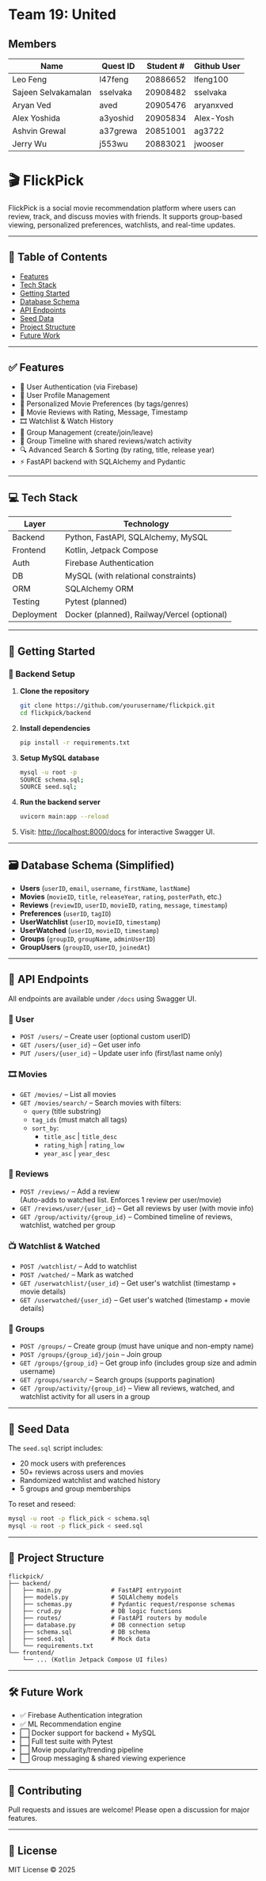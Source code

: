 # Team 19: United

## Members

| Name               | Quest ID   | Student # | Github User   |
|--------------------|------------|-----------|---------------|
| Leo Feng           | l47feng    | 20886652  | lfeng100      |
| Sajeen Selvakamalan| sselvaka   | 20908482  | sselvaka      |
| Aryan Ved          | aved       | 20905476  | aryanxved     |
| Alex Yoshida       | a3yoshid   | 20905834  | Alex-Yosh     |
| Ashvin Grewal      | a37grewa   | 20851001  | ag3722        |
| Jerry Wu           | j553wu     | 20883021  | jwooser       |

# 🎬 FlickPick

FlickPick is a social movie recommendation platform where users can review, track, and discuss movies with friends. It supports group-based viewing, personalized preferences, watchlists, and real-time updates.

---

## 📌 Table of Contents

- [Features](#features)
- [Tech Stack](#tech-stack)
- [Getting Started](#getting-started)
- [Database Schema](#database-schema)
- [API Endpoints](#api-endpoints)
- [Seed Data](#seed-data)
- [Project Structure](#project-structure)
- [Future Work](#future-work)

---

## ✅ Features

- 🔐 User Authentication (via Firebase)
- 👤 User Profile Management
- 🧠 Personalized Movie Preferences (by tags/genres)
- 📝 Movie Reviews with Rating, Message, Timestamp
- 🎞️ Watchlist & Watch History
- 👥 Group Management (create/join/leave)
- 🧵 Group Timeline with shared reviews/watch activity
- 🔍 Advanced Search & Sorting (by rating, title, release year)
- ⚡ FastAPI backend with SQLAlchemy and Pydantic

---

## 💻 Tech Stack

| Layer          | Technology                           |
|----------------|---------------------------------------|
| Backend        | Python, FastAPI, SQLAlchemy, MySQL    |
| Frontend       | Kotlin, Jetpack Compose               |
| Auth           | Firebase Authentication               |
| DB             | MySQL (with relational constraints)   |
| ORM            | SQLAlchemy ORM                        |
| Testing        | Pytest (planned)                      |
| Deployment     | Docker (planned), Railway/Vercel (optional) |

---

## 🚀 Getting Started

### 🔧 Backend Setup

1. **Clone the repository**
   ```bash
   git clone https://github.com/yourusername/flickpick.git
   cd flickpick/backend
   ```

2. **Install dependencies**
   ```bash
   pip install -r requirements.txt
   ```

3. **Setup MySQL database**
   ```bash
   mysql -u root -p
   SOURCE schema.sql;
   SOURCE seed.sql;
   ```

4. **Run the backend server**
   ```bash
   uvicorn main:app --reload
   ```

5. Visit: [http://localhost:8000/docs](http://localhost:8000/docs) for interactive Swagger UI.

---

## 🗃️ Database Schema (Simplified)

- **Users** (`userID`, `email`, `username`, `firstName`, `lastName`)
- **Movies** (`movieID`, `title`, `releaseYear`, `rating`, `posterPath`, etc.)
- **Reviews** (`reviewID`, `userID`, `movieID`, `rating`, `message`, `timestamp`)
- **Preferences** (`userID`, `tagID`)
- **UserWatchlist** (`userID`, `movieID`, `timestamp`)
- **UserWatched** (`userID`, `movieID`, `timestamp`)
- **Groups** (`groupID`, `groupName`, `adminUserID`)
- **GroupUsers** (`groupID`, `userID`, `joinedAt`)

---

## 📡 API Endpoints

All endpoints are available under `/docs` using Swagger UI.

### 🔑 User

- `POST /users/` – Create user (optional custom userID)
- `GET /users/{user_id}` – Get user info
- `PUT /users/{user_id}` – Update user info (first/last name only)

### 🎞️ Movies

- `GET /movies/` – List all movies
- `GET /movies/search/` – Search movies with filters:
  - `query` (title substring)
  - `tag_ids` (must match all tags)
  - `sort_by`: 
    - `title_asc` | `title_desc`  
    - `rating_high` | `rating_low`  
    - `year_asc` | `year_desc`

### 📝 Reviews

- `POST /reviews/` – Add a review  
  (Auto-adds to watched list. Enforces 1 review per user/movie)
- `GET /reviews/user/{user_id}` – Get all reviews by user (with movie info)
- `GET /group/activity/{group_id}` – Combined timeline of reviews, watchlist, watched per group

### 📺 Watchlist & Watched

- `POST /watchlist/` – Add to watchlist
- `POST /watched/` – Mark as watched
- `GET /userwatchlist/{user_id}` – Get user's watchlist (timestamp + movie details)
- `GET /userwatched/{user_id}` – Get user's watched (timestamp + movie details)

### 👥 Groups

- `POST /groups/` – Create group (must have unique and non-empty name)
- `POST /groups/{group_id}/join` – Join group
- `GET /groups/{group_id}` – Get group info (includes group size and admin username)
- `GET /groups/search/` – Search groups (supports pagination)
- `GET /group/activity/{group_id}` – View all reviews, watched, and watchlist activity for all users in a group

---

## 🌱 Seed Data

The `seed.sql` script includes:

- 20 mock users with preferences
- 50+ reviews across users and movies
- Randomized watchlist and watched history
- 5 groups and group memberships

To reset and reseed:

```bash
mysql -u root -p flick_pick < schema.sql
mysql -u root -p flick_pick < seed.sql
```

---

## 📁 Project Structure

```
flickpick/
├── backend/
│   ├── main.py              # FastAPI entrypoint
│   ├── models.py            # SQLAlchemy models
│   ├── schemas.py           # Pydantic request/response schemas
│   ├── crud.py              # DB logic functions
│   ├── routes/              # FastAPI routers by module
│   ├── database.py          # DB connection setup
│   ├── schema.sql           # DB schema
│   ├── seed.sql             # Mock data
│   └── requirements.txt
└── frontend/
    └── ... (Kotlin Jetpack Compose UI files)
```

---

## 🛠 Future Work

- ✅ Firebase Authentication integration
- ✅ ML Recommendation engine
- ⬜ Docker support for backend + MySQL
- ⬜ Full test suite with Pytest
- ⬜ Movie popularity/trending pipeline
- ⬜ Group messaging & shared viewing experience

---

## 🤝 Contributing

Pull requests and issues are welcome! Please open a discussion for major features.

---

## 📄 License

MIT License © 2025

